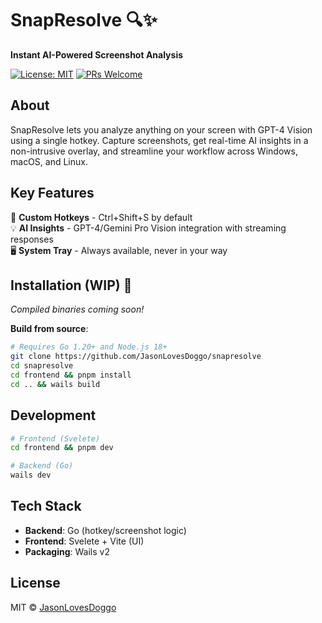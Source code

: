 # SnapResolve 🔍✨

**Instant AI-Powered Screenshot Analysis**

[![License: MIT](https://img.shields.io/badge/License-MIT-blue.svg)](LICENSE) [![PRs Welcome](https://img.shields.io/badge/PRs-welcome-brightgreen.svg)](https://github.com/JasonLovesDoggo/snapresolve/pulls)


## About  
SnapResolve lets you analyze anything on your screen with GPT-4 Vision using a single hotkey. Capture screenshots, get real-time AI insights in a non-intrusive overlay, and streamline your workflow across Windows, macOS, and Linux.

## Key Features  
🔑 **Custom Hotkeys** - Ctrl+Shift+S by default  
💡 **AI Insights** - GPT-4/Gemini Pro Vision integration with streaming responses  
🖥️ **System Tray** - Always available, never in your way  

## Installation (WIP) 🚧  
*Compiled binaries coming soon!*  

**Build from source**:  
```bash
# Requires Go 1.20+ and Node.js 18+
git clone https://github.com/JasonLovesDoggo/snapresolve
cd snapresolve
cd frontend && pnpm install
cd .. && wails build
```

## Development
```bash
# Frontend (Svelete)
cd frontend && pnpm dev

# Backend (Go)
wails dev
```

## Tech Stack
- **Backend**: Go (hotkey/screenshot logic)
- **Frontend**: Svelete + Vite (UI)
- **Packaging**: Wails v2

## License
MIT © [JasonLovesDoggo](https://github.com/JasonLovesDoggo)